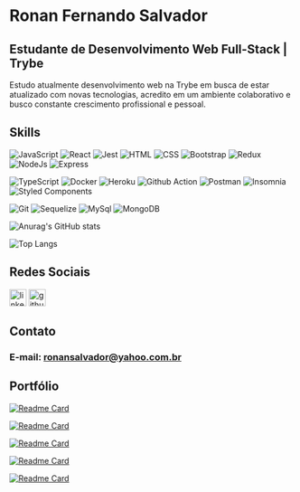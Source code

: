 # Ronan Fernando Salvador

## Estudante de Desenvolvimento Web Full-Stack  | Trybe
<p>Estudo atualmente desenvolvimento web na Trybe em busca de estar atualizado com novas tecnologias, acredito em um ambiente colaborativo e busco constante crescimento profissional e pessoal.</p>


## Skills

![JavaScript](https://img.shields.io/badge/JavaScript-323330?style=for-the-badge&logo=javascript&logoColor=F7DF1E)
![React](https://img.shields.io/badge/React-20232A?style=for-the-badge&logo=react&logoColor=61DAFB)
![Jest](https://img.shields.io/badge/Jest-C21325?style=for-the-badge&logo=jest&logoColor=white)
![HTML](https://img.shields.io/badge/HTML5-E34F26?style=for-the-badge&logo=html5&logoColor=white)
![CSS](https://img.shields.io/badge/CSS3-1572B6?style=for-the-badge&logo=css3&logoColor=white)
![Bootstrap](https://img.shields.io/badge/Bootstrap-563D7C?style=for-the-badge&logo=bootstrap&logoColor=white)
![Redux](https://img.shields.io/badge/Redux-593D88?style=for-the-badge&logo=redux&logoColor=white)
![NodeJs](https://img.shields.io/badge/Node.js-339933?style=for-the-badge&logo=nodedotjs&logoColor=white)
![Express](https://img.shields.io/badge/Express.js-000000?style=for-the-badge&logo=express&logoColor=white)

![TypeScript](	https://img.shields.io/badge/TypeScript-007ACC?style=for-the-badge&logo=typescript&logoColor=white)
![Docker](https://img.shields.io/badge/Docker-2CA5E0?style=for-the-badge&logo=docker&logoColor=white)
![Heroku](https://img.shields.io/badge/Heroku-430098?style=for-the-badge&logo=heroku&logoColor=white)
![Github Action](https://img.shields.io/badge/GitHub_Actions-2088FF?style=for-the-badge&logo=github-actions&logoColor=white)
![Postman](https://img.shields.io/badge/Postman-FF6C37?style=for-the-badge&logo=Postman&logoColor=white)
![Insomnia](https://img.shields.io/badge/Insomnia-5849be?style=for-the-badge&logo=Insomnia&logoColor=white)
![Styled Components](https://img.shields.io/badge/styled--components-DB7093?style=for-the-badge&logo=styled-components&logoColor=white)

![Git](https://img.shields.io/badge/GIT-E44C30?style=for-the-badge&logo=git&logoColor=white)
![Sequelize](https://img.shields.io/badge/Sequelize-52B0E7?style=for-the-badge&logo=Sequelize&logoColor=white)
![MySql](https://img.shields.io/badge/MySQL-005C84?style=for-the-badge&logo=mysql&logoColor=white)
![MongoDB](https://img.shields.io/badge/MongoDB-4EA94B?style=for-the-badge&logo=mongodb&logoColor=white)


<!--  <div align="center">
  <a href="https://github.com/Joaogustavo789">
  <img witdh="48%" height="180em" src="https://github-readme-stats.vercel.app/api?username=ronansalvador&show_icons=true&theme=radical"/>
  <img witdh="48%" height="180em" src="https://github-readme-stats.vercel.app/api/top-langs/?username=ronansalvador&layout=compact&theme=radical"/>
</div> -->

![Anurag's GitHub stats](https://github-readme-stats.vercel.app/api?username=ronansalvador&show_icons=true&theme=radical)

![Top Langs](https://github-readme-stats.vercel.app/api/top-langs/?username=ronansalvador&layout=compact&theme=radical)

## Redes Sociais
[<img src="https://img.shields.io/badge/LinkedIn-0077B5?style=for-the-badge&logo=linkedin&logoColor=white" alt="linkedin" height='30'>](https://www.linkedin.com/in/ronansalvador/)
[<img src="https://img.shields.io/badge/GitHub-100000?style=for-the-badge&logo=github&logoColor=white" alt="github" height='30'>](https://github.com/ronansalvador)

## Contato

### E-mail: ronansalvador@yahoo.com.br


## Portfólio

[![Readme Card](https://github-readme-stats.vercel.app/api/pin/?username=ronansalvador&repo=projeto-app-receitas&theme=radical)](https://projeto-app-receitas-sigma.vercel.app/)

[![Readme Card](https://github-readme-stats.vercel.app/api/pin/?username=ronansalvador&repo=starwars-react-hooks&theme=radical)](https://starwars-react-hooks.vercel.app/)

[![Readme Card](https://github-readme-stats.vercel.app/api/pin/?username=ronansalvador&repo=online-store&theme=radical)](https://online-store-steel.vercel.app/)

[![Readme Card](https://github-readme-stats.vercel.app/api/pin/?username=ronansalvador&repo=trybetunes&theme=radical)](https://trybetunes-mauve.vercel.app/)

[![Readme Card](https://github-readme-stats.vercel.app/api/pin/?username=ronansalvador&repo=wallet-react-redux&theme=radical)](https://wallet-react-redux.vercel.app/)



